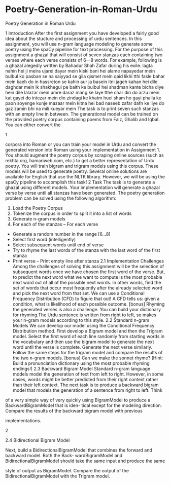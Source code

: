 # Poetry-Generation-in-Roman-Urdu
Poetry Generation in Roman Urdu

1 Introduction
After the first assignment you have developed a fairly good idea about the stucture and processing of urdu
sentences. In this assignment, you will use n-gram language modeling to generate some poetry using the
spaCy pipeline for text processing. For the purpose of this assignment a ghazal that will consist of seven
stanzas each containing two verses where each verse consists of 6—8 words. For example, following is a
ghazal alegedly written by Bahadur Shah Zafar during his exile.
lagta nahin hei ji meira ujarei dayar mein
kiski bani hei alame napayedar mein
bulbul ko pasban se na saiyyad se gila
qismet mein qaid likhi tthi fasle bahar mein
kaeh do in hassreton se kahin aur ja basein
itni jageh kahan hei dile daghdar mein
ik shakhegul pe baith ke bulbul hei shadman
kante bicha diye hein dile lalazar mein
umre daraz mang ke laye tthe char din
do arzu mein kat gayei do intezar mein
din zindagi ke khatm huei sham ho gayi
phaila ke paon soyenge kunje mazaar mein
kitna hei bad naseeb zafar dafn ke liye
do gaz zamin bhi na mili kueyar mein
The task is to print seven such stanzas with an empty line in between. The generational model can be trained
on the provided poetry corpus containing poems from Faiz, Ghalib and Iqbal. You can either convert the

1

corpora into Roman or you can train your model in Urdu and convert the generated version into Roman
using your implementation in Assignment 1. You should augment the poetry corpus by scraping online
sources (such as rekhta.org, hamariweb.com, etc.) to get a better representation of Urdu poetry. You will
train bigram and trigram models using this corpus. These models will be used to generate poetry. Several
online solutions are available for English that use the NLTK library. However, we will be using the spaCy
pipeline to accomplish this task!
2  Task
The task is to generate a ghazal using different models. Your implementation will generate a ghazal verse by
verse until all stanzas have been generated. The poetry generation problem can be solved using the following
algorithm:
1. Load the Poetry Corpus
2. Tokenize the corpus in order to split it into a list of words
3. Generate n-gram models
4. For each of the stanzas
– For each verse
* Generate a random number in the range [6...8]
* Select first word (intelligently)
* Select subsequent words until end of verse
*  Try to rhyme the last words of the stanza with the last word of the first stanza
* Print verse
– Print empty line after stanza
2.1 Implementation Challenges
Among the challenges of solving this assignment will be the selection of subsequent words once we have chosen
the first word of the verse. But, to predict the next word what we want to compute is the most probable next
word out of all of the possible next words. In other words, find the set of words that occur most frequently
after the already selected word and pick the next word from that set. We can use a Conditional Frequency
Distribution (CFD) to figure that out! A CFD tells us: given a condition, what is likelihood of each possible
outcome. [bonus] Rhyming the generated verses is also a challenge. You can build your dictionary for
rhyming.The Urdu sentence is written from right to left, so makes your n-gram models according to this
style.
2.2 Standard n-gram Models
We can develop our model using the Conditional Frequency Distribution method. First develop a Bigram
model and then the Trigram model. Select the first word of each line randomly from starting words in the
vocabulary and then use the bigram model to generate the next word until the verse is complete. Generate
the next verse similarly. Follow the same steps for the trigram model and compare the results of the two
n-gram models. [bonus] Can we make the sonnet rhyme? (Hint: Build a pronunciation dictionary using
the most probable rhyming endings!)
2.3 Backward Bigram Model
Standard n-gram language models model the generation of text from left to right. However, in some cases,
words might be better predicted from their right context rather than their left context. The next task is
to produce a backward bigram model that models the generation of a sentence from right to left. Think

of a very simple way of very quickly using BigramModel to produce a BackwardBigramModel that is iden-
tical except for the modeling direction. Compare the results of the backward bigram model with previous

implementations.

2

2.4 Bidirectional Bigram Model

Next, build a BidirectionalBigramModel that combines the forward and backward model. Both the Back-
wardBigramModel and BidirectionalBigramModel should take the same input and produce the same

style of output as BigramModel. Compare the output of the BidirectionalBigramModel with the Trigram
model.
